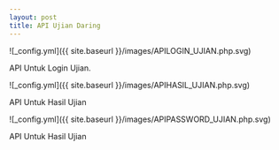```yaml
---
layout: post
title: API Ujian Daring
---
```


![_config.yml]({{ site.baseurl }}/images/APILOGIN_UJIAN.php.svg)

API Untuk Login Ujian.



![_config.yml]({{ site.baseurl }}/images/APIHASIL_UJIAN.php.svg)

API Untuk Hasil Ujian



![_config.yml]({{ site.baseurl }}/images/APIPASSWORD_UJIAN.php.svg)

API Untuk Hasil Ujian